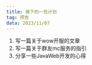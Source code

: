 ```yaml
---
title: 接下的一些计划
tag: 预告
data: 2023/11/07
---
```


1. 写一篇关于wow开服的文章
2. 写一篇关于群友mc服务的指引
3. 分享一些JavaWeb开发的心得